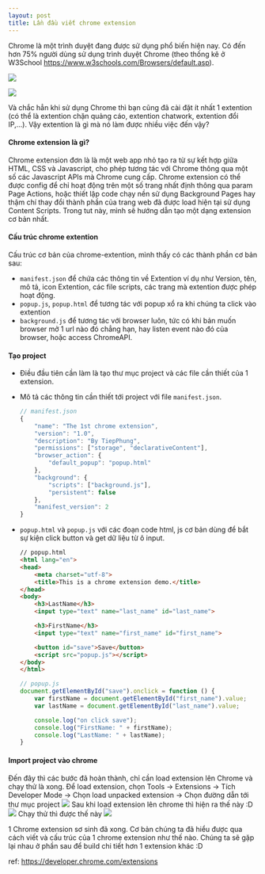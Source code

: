 ```yaml
---
layout: post
title: Lần đầu viết chrome extension
---
```


Chrome là một trình duyệt đang được sử dụng phổ biến hiện nay. Có đến hơn 75% người dùng sử dụng trình duyệt Chrome (theo thống kê ở W3School https://www.w3schools.com/Browsers/default.asp). 

![](https://images.viblo.asia/0bf0dcd3-20f9-4e43-b5b6-5345485d3cc5.jpg)

![](https://images.viblo.asia/a4d2f77c-4c13-4a13-98aa-cf02a7587bc6.png)

Và chắc hẳn khi sử dụng Chrome thì bạn cũng đã cài đặt ít nhất 1 extention (có thể là extention chặn quảng cáo, extention chatwork, extention đổi IP,...). Vậy extention là gì mà nó làm được nhiều việc đến vậy?  

#### Chrome extension là gì?
Chrome extension đơn là là một web app nhỏ tạo ra từ sự kết hợp giữa HTML, CSS và Javascript, cho phép tương tác với Chrome thông qua một số các Javascript APIs mà Chrome cung cấp. Chrome extension có thể được config để chỉ hoạt động trên một số trang nhất định thông qua param Page Actions, hoặc thiết lập code chạy nền sử dụng Background Pages hay thậm chí thay đổi thành phần của trang web đã được load hiện tại sử dụng Content Scripts. Trong tut này, mình sẽ hướng dẫn tạo một dạng extension cơ bản nhất.

#### Cấu trúc chrome extention
Cấu trúc cơ bản của chrome-extention, mình thấy có các thành phần cơ bản sau:
* `manifest.json` để chứa các thông tin về Extention ví dụ như Version, tên, mô tả, icon Extention, các file scripts, các trang mà extention được phép hoạt động.
* `popup.js`, `popup.html` để tương tác với popup xổ ra khi chúng ta click vào extention
* `background.js` để tương tác với browser luôn, tức có khi bản muốn browser mở 1 url nào đó chẳng hạn, hay listen event nào đó của browser, hoặc access ChromeAPI.

#### Tạo project
* Điều đầu tiên cần làm là tạo thư mục project và các file cần thiết của 1 extension.
* Mô tả các thông tin cần thiết tới project với file `manifest.json`.
    ```javascript
    // manifest.json
    {
        "name": "The 1st chrome extension",
        "version": "1.0",
        "description": "By TiepPhung",
        "permissions": ["storage", "declarativeContent"],
        "browser_action": {
            "default_popup": "popup.html"
        },
        "background": {
            "scripts": ["background.js"],
            "persistent": false
        },
        "manifest_version": 2
    }
    ```
* `popup.html` và `popup.js` với các đoạn code html, js cơ bản dùng để bắt sự kiện click button và get dữ liệu từ ô input.
    ```html
    // popup.html
    <html lang="en">
    <head>
        <meta charset="utf-8">
        <title>This is a chrome extension demo.</title>
    </head>
    <body>
        <h3>LastName</h3>
        <input type="text" name="last_name" id="last_name">   

        <h3>FirstName</h3>
        <input type="text" name="first_name" id="first_name">

        <button id="save">Save</button>
        <script src="popup.js"></script>
    </body>
    </html>
    ```

    ```javascript
    // popup.js
    document.getElementById("save").onclick = function () {
        var firstName = document.getElementById("first_name").value;
        var lastName = document.getElementById("last_name").value;

        console.log("on click save");
        console.log("FirstName: " + firstName);
        console.log("LastName: " + lastName);
    }
    ```
    
#### Import project vào chrome
Đến đây thì các bước đã hoàn thành, chỉ cần load extension lên Chrome và chạy thử là xong. Để load extension, chọn Tools -> Extensions -> Tích Developer Mode -> Chọn load unpacked extension -> Chọn đường dẫn tới thư mục project
![](https://images.viblo.asia/5ad2ca3c-c550-4ef9-a7a2-221b3615617b.png)
Sau khi load extension lên chrome thì hiện ra thế này :D
![](https://images.viblo.asia/2418495a-7020-4f94-b8d3-1a06ec062464.png)
Chạy thử thì được thế này
![](https://images.viblo.asia/728fe8e7-0c4d-481c-a921-eba85cd13979.png)

1 Chrome extension sơ sinh đã xong. Cơ bản chúng ta đã hiểu được qua cách viết và cấu trúc của 1 chrome extension như thế nào. Chúng ta sẽ gặp lại nhau ở phần sau để build chi tiết hơn 1 extension khác :D

ref: https://developer.chrome.com/extensions